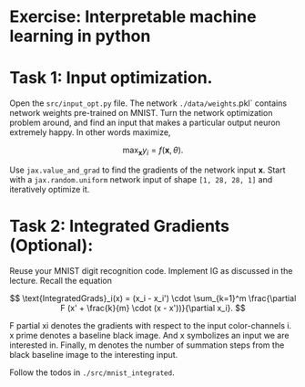 # Exercise: Interpretable machine learning in python

# Task 1: Input optimization.
Open the `src/input_opt.py` file. The network `./data/weights`.pkl` contains network weights pre-trained on MNIST. Turn the network optimization problem around, and find an input that makes a particular output neuron extremely happy. In other words maximize,

$$ \max_\mathbf{x} y_i = f(\mathbf{x}, \theta) .$$

Use `jax.value_and_grad` to find the gradients of the network input $\mathbf{x}$.
Start with a `jax.random.uniform` network input of shape `[1, 28, 28, 1]` and 
iteratively optimize it.

# Task 2: Integrated Gradients (Optional):


Reuse your MNIST digit recognition code. Implement IG as discussed in the lecture. Recall the equation

$$ \text{IntegratedGrads}_i(x) = (x_i - x_i') \cdot \sum_{k=1}^m \frac{\partial F (x' + \frac{k}{m} \cdot (x - x'))}{\partial x_i}. $$

F partial xi denotes the gradients with respect to the input color-channels i.
x prime denotes a baseline black image. And x symbolizes an input we are interested in.
Finally, m denotes the number of summation steps from the black baseline image to the interesting input.

Follow the todos in `./src/mnist_integrated`.


